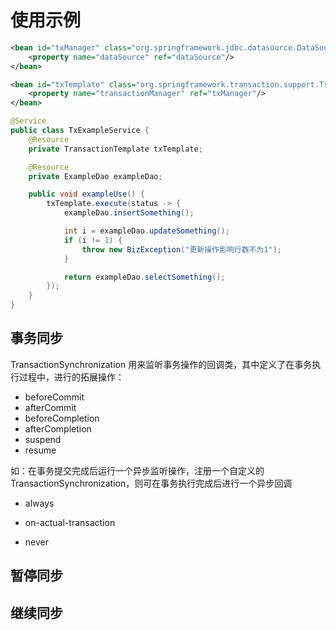 # 使用示例

```xml
<bean id="txManager" class="org.springframework.jdbc.datasource.DataSourceTransactionManager">
    <property name="dataSource" ref="dataSource"/>
</bean>

<bean id="txTemplate" class="org.springframework.transaction.support.TransactionTemplate">
    <property name="transactionManager" ref="txManager"/>
</bean>
```

```java
@Service
public class TxExampleService {
    @Resource
    private TransactionTemplate txTemplate;

    @Resource
    private ExampleDao exampleDao;

    public void exampleUse() {
        txTemplate.execute(status -> {
            exampleDao.insertSomething();

            int i = exampleDao.updateSomething();
            if (i != 1) {
                throw new BizException("更新操作影响行数不为1");
            }

            return exampleDao.selectSomething();
        });
    }
}
```

## 事务同步
TransactionSynchronization
用来监听事务操作的回调类，其中定义了在事务执行过程中，进行的拓展操作：
* beforeCommit
* afterCommit
* beforeCompletion
* afterCompletion
* suspend
* resume

如：在事务提交完成后运行一个异步监听操作，注册一个自定义的TransactionSynchronization，则可在事务执行完成后进行一个异步回调

* always

* on-actual-transaction

* never

## 暂停同步

## 继续同步
